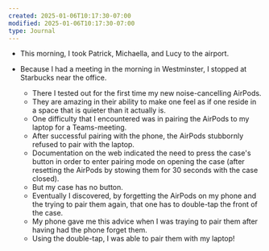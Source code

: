```yaml
---
created: 2025-01-06T10:17:30-07:00
modified: 2025-01-06T10:17:30-07:00
type: Journal
---
```


- This morning, I took Patrick, Michaella,
  and Lucy to the airport.

- Because I had a meeting in the morning in
  Westminster, I stopped at Starbucks near
  the office.
  - There I tested out for the first time my
    new noise-cancelling AirPods.
  - They are amazing in their ability to
    make one feel as if one reside in a
    space that is quieter than it actually
    is.
  - One difficulty that I encountered was in
    pairing the AirPods to my laptop for a
    Teams-meeting.
  - After successful pairing with the phone,
    the AirPods stubbornly refused to pair
    with the laptop.
  - Documentation on the web indicated the
    need to press the case's button in order
    to enter pairing mode on opening the
    case (after resetting the AirPods by
    stowing them for 30 seconds with the
    case closed).
  - But my case has no button.
  - Eventually I discovered, by forgetting
    the AirPods on my phone and the trying
    to pair them again, that one has to
    double-tap the front of the case.
  - My phone gave me this advice when I was
    traying to pair them after having had
    the phone forget them.
  - Using the double-tap, I was able to pair
    them with my laptop!

